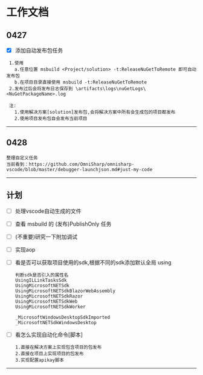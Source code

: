 # 工作文档

## 0427

- [x] 添加自动发布包任务

 ~~~text
  1.使用 
    a.任意位置 msbuild <Project/solution> -t:ReleaseNuGetToRemote 即可自动发布包
    b.在项目目录直接使用 msbuild -t:ReleaseNuGetToRemote
  2.发布过后会将发布日志保存到 \artifacts\logs\nuGetLogs\<NuGetPackageName>.log

  注:
    1.使用解决方案[solution]发布包,会将解决方案中所有会生成包的项目都发布
    2.使用项目发布包自会发布当前项目
  ~~~

---

## 0428

  ~~~text
  整理自定义任务
  当前看到：https://github.com/OmniSharp/omnisharp-vscode/blob/master/debugger-launchjson.md#just-my-code
  ~~~

---

## 计划

- [ ] 处理vscode自动生成的文件
- [ ] 查看 msbuild 的 (发布)PublishOnly 任务
- [ ] (不重要)研究一下附加调试
- [ ] 实现aop
- [ ] 看是否可以获取项目使用的sdk,根据不同的sdk添加默认全局 using

  ~~~text
  判断sdk是否引入的属性名
  UsingILLinkTasksSdk
  UsingMicrosoftNETSdk
  UsingMicrosoftNETSdkBlazorWebAssembly
  UsingMicrosoftNETSdkRazor
  UsingMicrosoftNETSdkWeb
  UsingMicrosoftNETSdkWorker

  _MicrosoftWindowsDesktopSdkImported
  _MicrosoftNETSdkWindowsDesktop
  ~~~

- [ ] 看怎么实现自动化命令[脚本]

  ~~~text
  1.直接在解决方案上实现包含项目的包发布
  2.直接在项目上实现项目的包发布
  3.实现配置apikay脚本
  ~~~

---
